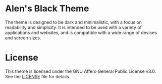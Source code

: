 # Alen's Black Theme

The theme is designed to be dark and minimalistic, with a focus on readability and simplicity. It is intended to be used with a variety of applications and websites, and is compatible with a wide range of devices and screen sizes.

# License

This theme is licensed under the GNU Affero General Public License v3.0. See the [LICENSE](LICENSE) file for details.
